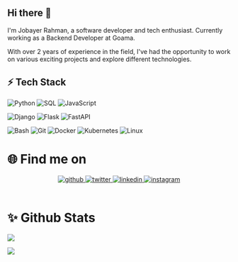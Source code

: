 <!--
**jobayer-rahman/jobayer-rahman** is a ✨ _special_ ✨ repository because its `README.md` (this file) appears on your GitHub profile.

Here are some ideas to get you started:

- 🔭 I’m currently working on ...
- 🌱 I’m currently learning ...
- 👯 I’m looking to collaborate on ...
- 🤔 I’m looking for help with ...
- 💬 Ask me about ...
- 📫 How to reach me: ...
- 😄 Pronouns: ...
- ⚡ Fun fact: ...

# Hi there 👋

I'm Jobayer Rahman, a passionate software developer and tech enthusiast. I currently work as a Backend Developer at Goama. </br>
With over 2 years of experience in the field, I've had the opportunity to work on various exciting projects and explore different technologies.

> Do, or do not. There is no try.
<br/>

# 🚀 Expertise

As a dedicated backend developer, I specialize in building robust, scalable, and efficient systems that power seamless digital experiences. My expertise spans across:

- **Backend Development**: Proficient in Python and frameworks like Django and FastAPI, I craft APIs and server-side logic that drive web and mobile applications.

- **Database Design and Management**: Skilled in working with relational databases like PostgreSQL and MySQL, as well as NoSQL databases like MongoDB, ensuring optimized data storage and retrieval.

- **System Architecture**: Experience in designing and implementing modular, maintainable, and scalable architectures tailored to specific project needs.

- **Cloud and DevOps**: Familiar with cloud platforms like AWS and Docker for containerized deployments, ensuring high availability and efficiency in production environments.

- **Asynchronous Processing**: Proficient in Celery and Redis, enabling the implementation of task queues for handling background jobs and real-time notifications.

- **API Development**: Expertise in RESTful API design and development, ensuring secure and efficient communication between services and clients.

In addition to backend development, I have a keen interest in improving system performance and optimizing application workflows. My work ensures that applications are not only functional but also resilient and efficient under heavy load.

Beyond the codebase, I enjoy exploring emerging technologies and collaborating with cross-functional teams to deliver end-to-end solutions. My focus remains on creating systems that are both developer-friendly and user-centric.
<br/>

# ⚡ Tech Stack
![Python](https://img.shields.io/badge/python-3670A0?style=for-the-badge&logo=python&logoColor=ffdd54) 
![JavaScript](https://img.shields.io/badge/javascript-%23323330.svg?style=for-the-badge&logo=javascript&logoColor=%23F7DF1E) 
![Django](https://img.shields.io/badge/Django-092E20?style=for-the-badge&logo=django&logoColor=green) 
![Flask](https://img.shields.io/badge/Flask-000000?style=for-the-badge&logo=Flask&logoColor=white) 
![FastAPI](https://img.shields.io/badge/FastAPI-005571?style=for-the-badge&logo=fastapi) 
![Docker](https://img.shields.io/badge/Docker-2496ED?style=for-the-badge&logo=docker&logoColor=fff) 
![Kubernetes](https://img.shields.io/badge/kubernetes-326CE5?&style=for-the-badge&logo=kubernetes&logoColor=white) 
![Git](https://img.shields.io/badge/Git-F05032?style=for-the-badge&logo=git&logoColor=fff) 
![Linux](https://img.shields.io/badge/Linux-FCC624?style=for-the-badge&logo=linux&logoColor=black) 
![Bash](https://img.shields.io/badge/Bash-4EAA25?style=for-the-badge&logo=gnubash&logoColor=fff) 
![SASS](https://img.shields.io/badge/SASS-hotpink.svg?style=for-the-badge&logo=SASS&logoColor=white) 
![Jira](https://img.shields.io/badge/jira-%230A0FFF.svg?style=for-the-badge&logo=jira&logoColor=white) 
![Trello](https://img.shields.io/badge/Trello-%23026AA7.svg?style=for-the-badge&logo=Trello&logoColor=white) 
![Postman](https://img.shields.io/badge/Postman-FF6C37?style=for-the-badge&logo=postman&logoColor=white)
<br/>

-->
## Hi there 👋

I'm Jobayer Rahman, a software developer and tech enthusiast. Currently working as a Backend Developer at Goama.

With over 2 years of experience in the field, I've had the opportunity to work on various exciting projects and explore different technologies.  

## ⚡ Tech Stack
![Python](https://img.shields.io/badge/python-3670A0?style=for-the-badge&logo=python&logoColor=ffdd54)
![SQL](https://img.shields.io/badge/-SQL-000?style=for-the-badge&logo=SQL&logoColor=4479A1)
![JavaScript](https://img.shields.io/badge/javascript-%23323330.svg?style=for-the-badge&logo=javascript&logoColor=%23F7DF1E)

![Django](https://img.shields.io/badge/Django-092E20?style=for-the-badge&logo=django&logoColor=green) 
![Flask](https://img.shields.io/badge/Flask-000000?style=for-the-badge&logo=Flask&logoColor=white) 
![FastAPI](https://img.shields.io/badge/FastAPI-005571?style=for-the-badge&logo=fastapi)

![Bash](https://img.shields.io/badge/Bash-4EAA25?style=for-the-badge&logo=gnubash&logoColor=fff) 
![Git](https://img.shields.io/badge/Git-F05032?style=for-the-badge&logo=git&logoColor=fff) 
![Docker](https://img.shields.io/badge/Docker-2496ED?style=for-the-badge&logo=docker&logoColor=fff) 
![Kubernetes](https://img.shields.io/badge/kubernetes-326CE5?&style=for-the-badge&logo=kubernetes&logoColor=white) 
![Linux](https://img.shields.io/badge/Linux-FCC624?style=for-the-badge&logo=linux&logoColor=black) 



# 🌐 Find me on
<div align="center">
<a href="https://github.com/jobayer-rahman" target="_blank">
<img src=https://img.shields.io/badge/github-%2324292e.svg?&style=for-the-badge&logo=github&logoColor=white alt=github style="margin-bottom: 5px;" />
</a>
<a href="https://twitter.com/jobayer-rahman" target="_blank">
<img src=https://img.shields.io/badge/twitter-%2300acee.svg?&style=for-the-badge&logo=twitter&logoColor=white alt=twitter style="margin-bottom: 5px;" />
</a>
<a href="https://linkedin.com/in/jobayer-rahman" target="_blank">
<img src=https://img.shields.io/badge/linkedin-%231E77B5.svg?&style=for-the-badge&logo=linkedin&logoColor=white alt=linkedin style="margin-bottom: 5px;" />
</a>
<a href="https://stackoverflow.com/users/12244131/jobayer-rahman" target="_blank">
<img src=https://img.shields.io/badge/stack%20overflow-FE7A16?&style=for-the-badge&logo=stack-overflow&logoColor=white alt=instagram style="margin-bottom: 5px;" />
</a>
</div>
<br/>

# ✨ Github Stats
<!-- <div align="center"><img src="https://github-readme-stats.vercel.app/api?username=jobayer-rahman&show_icons=true&count_private=true&hide_border=true" align="center" /></div>
<br/> -->
<a href="https://github.com/jobayer-rahman">
  <img align="center" src="https://github-readme-stats.vercel.app/api?username=jobayer-rahman&show_icons=true&theme=tokyonight&hide_title=true" />
</a>

![](https://komarev.com/ghpvc/?username=jobayer-rahman)